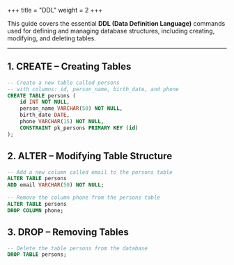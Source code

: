 +++
title = "DDL"
weight = 2
+++

This guide covers the essential **DDL (Data Definition Language)** commands used for defining and managing database structures, including creating, modifying, and deleting tables.

---

## 1. CREATE – Creating Tables
```sql
-- Create a new table called persons 
-- with columns: id, person_name, birth_date, and phone
CREATE TABLE persons (
    id INT NOT NULL,
    person_name VARCHAR(50) NOT NULL,
    birth_date DATE,
    phone VARCHAR(15) NOT NULL,
    CONSTRAINT pk_persons PRIMARY KEY (id)
);
```

## 2. ALTER – Modifying Table Structure
```sql
-- Add a new column called email to the persons table
ALTER TABLE persons
ADD email VARCHAR(50) NOT NULL;

-- Remove the column phone from the persons table
ALTER TABLE persons
DROP COLUMN phone;
```

## 3. DROP – Removing Tables
```sql
-- Delete the table persons from the database
DROP TABLE persons;
```